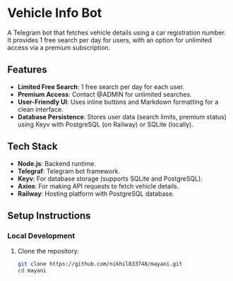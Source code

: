 # Vehicle Info Bot

A Telegram bot that fetches vehicle details using a car registration number. It provides 1 free search per day for users, with an option for unlimited access via a premium subscription.

## Features
- **Limited Free Search**: 1 free search per day for each user.
- **Premium Access**: Contact @ADMIN for unlimited searches.
- **User-Friendly UI**: Uses inline buttons and Markdown formatting for a clean interface.
- **Database Persistence**: Stores user data (search limits, premium status) using Keyv with PostgreSQL (on Railway) or SQLite (locally).

## Tech Stack
- **Node.js**: Backend runtime.
- **Telegraf**: Telegram bot framework.
- **Keyv**: For database storage (supports SQLite and PostgreSQL).
- **Axios**: For making API requests to fetch vehicle details.
- **Railway**: Hosting platform with PostgreSQL database.

## Setup Instructions

### Local Development
1. Clone the repository:
   ```bash
   git clone https://github.com/nikhil833748/mayani.git
   cd mayani
